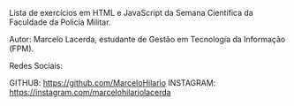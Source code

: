 
Lista de exercícios em HTML e JavaScript da Semana Científica da Faculdade da Policia Militar.

Autor: Marcelo Lacerda, estudante de Gestão em Tecnologia da Informação (FPM).

Redes Sociais: 

GITHUB: https://github.com/MarceloHilario
INSTAGRAM: https://instagram.com/marcelohilariolacerda
